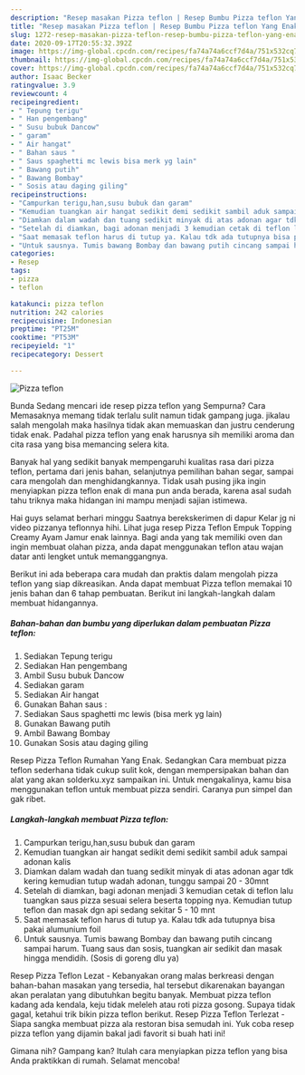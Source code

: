```yaml
---
description: "Resep masakan Pizza teflon | Resep Bumbu Pizza teflon Yang Enak Dan Lezat"
title: "Resep masakan Pizza teflon | Resep Bumbu Pizza teflon Yang Enak Dan Lezat"
slug: 1272-resep-masakan-pizza-teflon-resep-bumbu-pizza-teflon-yang-enak-dan-lezat
date: 2020-09-17T20:55:32.392Z
image: https://img-global.cpcdn.com/recipes/fa74a74a6ccf7d4a/751x532cq70/pizza-teflon-foto-resep-utama.jpg
thumbnail: https://img-global.cpcdn.com/recipes/fa74a74a6ccf7d4a/751x532cq70/pizza-teflon-foto-resep-utama.jpg
cover: https://img-global.cpcdn.com/recipes/fa74a74a6ccf7d4a/751x532cq70/pizza-teflon-foto-resep-utama.jpg
author: Isaac Becker
ratingvalue: 3.9
reviewcount: 4
recipeingredient:
- " Tepung terigu"
- " Han pengembang"
- " Susu bubuk Dancow"
- " garam"
- " Air hangat"
- " Bahan saus "
- " Saus spaghetti mc lewis bisa merk yg lain"
- " Bawang putih"
- " Bawang Bombay"
- " Sosis atau daging giling"
recipeinstructions:
- "Campurkan terigu,han,susu bubuk dan garam"
- "Kemudian tuangkan air hangat sedikit demi sedikit sambil aduk sampai adonan kalis"
- "Diamkan dalam wadah dan tuang sedikit minyak di atas adonan agar tdk kering kemudian tutup wadah adonan, tunggu sampai 20 - 30mnt"
- "Setelah di diamkan, bagi adonan menjadi 3 kemudian cetak di teflon lalu tuangkan saus pizza sesuai selera beserta topping nya. Kemudian tutup teflon dan masak dgn api sedang sekitar 5 - 10 mnt"
- "Saat memasak teflon harus di tutup ya. Kalau tdk ada tutupnya bisa pakai alumunium foil"
- "Untuk sausnya. Tumis bawang Bombay dan bawang putih cincang sampai harum. Tuang saus dan sosis, tuangkan air sedikit dan masak hingga mendidih. (Sosis di goreng dlu ya)"
categories:
- Resep
tags:
- pizza
- teflon

katakunci: pizza teflon 
nutrition: 242 calories
recipecuisine: Indonesian
preptime: "PT25M"
cooktime: "PT53M"
recipeyield: "1"
recipecategory: Dessert

---
```



![Pizza teflon](https://img-global.cpcdn.com/recipes/fa74a74a6ccf7d4a/751x532cq70/pizza-teflon-foto-resep-utama.jpg)

Bunda Sedang mencari ide resep pizza teflon yang Sempurna? Cara Memasaknya memang tidak terlalu sulit namun tidak gampang juga. jikalau salah mengolah maka hasilnya tidak akan memuaskan dan justru cenderung tidak enak. Padahal pizza teflon yang enak harusnya sih memiliki aroma dan cita rasa yang bisa memancing selera kita.

Banyak hal yang sedikit banyak mempengaruhi kualitas rasa dari pizza teflon, pertama dari jenis bahan, selanjutnya pemilihan bahan segar, sampai cara mengolah dan menghidangkannya. Tidak usah pusing jika ingin menyiapkan pizza teflon enak di mana pun anda berada, karena asal sudah tahu triknya maka hidangan ini mampu menjadi sajian istimewa.

Hai guys selamat berhari minggu Saatnya berekskerimen di dapur Kelar jg ni video pizzanya teflonnya hihi. Lihat juga resep Pizza Teflon Empuk Topping Creamy Ayam Jamur enak lainnya. Bagi anda yang tak memiliki oven dan ingin membuat olahan pizza, anda dapat menggunakan teflon atau wajan datar anti lengket untuk memanggangnya.


Berikut ini ada beberapa cara mudah dan praktis dalam mengolah pizza teflon yang siap dikreasikan. Anda dapat membuat Pizza teflon memakai 10 jenis bahan dan 6 tahap pembuatan. Berikut ini langkah-langkah dalam membuat hidangannya.

<!--inarticleads1-->

##### Bahan-bahan dan bumbu yang diperlukan dalam pembuatan Pizza teflon:

1. Sediakan  Tepung terigu
1. Sediakan  Han pengembang
1. Ambil  Susu bubuk Dancow
1. Sediakan  garam
1. Sediakan  Air hangat
1. Gunakan  Bahan saus :
1. Sediakan  Saus spaghetti mc lewis (bisa merk yg lain)
1. Gunakan  Bawang putih
1. Ambil  Bawang Bombay
1. Gunakan  Sosis atau daging giling


Resep Pizza Teflon Rumahan Yang Enak. Sedangkan Cara membuat pizza teflon sederhana tidak cukup sulit kok, dengan mempersipakan bahan dan alat yang akan solderku.xyz sampaikan ini. Untuk mengakalinya, kamu bisa menggunakan teflon untuk membuat pizza sendiri. Caranya pun simpel dan gak ribet. 

<!--inarticleads2-->

##### Langkah-langkah membuat Pizza teflon:

1. Campurkan terigu,han,susu bubuk dan garam
1. Kemudian tuangkan air hangat sedikit demi sedikit sambil aduk sampai adonan kalis
1. Diamkan dalam wadah dan tuang sedikit minyak di atas adonan agar tdk kering kemudian tutup wadah adonan, tunggu sampai 20 - 30mnt
1. Setelah di diamkan, bagi adonan menjadi 3 kemudian cetak di teflon lalu tuangkan saus pizza sesuai selera beserta topping nya. Kemudian tutup teflon dan masak dgn api sedang sekitar 5 - 10 mnt
1. Saat memasak teflon harus di tutup ya. Kalau tdk ada tutupnya bisa pakai alumunium foil
1. Untuk sausnya. Tumis bawang Bombay dan bawang putih cincang sampai harum. Tuang saus dan sosis, tuangkan air sedikit dan masak hingga mendidih. (Sosis di goreng dlu ya)


Resep Pizza Teflon Lezat - Kebanyakan orang malas berkreasi dengan bahan-bahan masakan yang tersedia, hal tersebut dikarenakan bayangan akan peralatan yang dibutuhkan begitu banyak. Membuat pizza teflon kadang ada kendala, keju tidak meleleh atau roti pizza gosong. Supaya tidak gagal, ketahui trik bikin pizza teflon berikut. Resep Pizza Teflon Terlezat - Siapa sangka membuat pizza ala restoran bisa semudah ini. Yuk coba resep pizza teflon yang dijamin bakal jadi favorit si buah hati ini! 

Gimana nih? Gampang kan? Itulah cara menyiapkan pizza teflon yang bisa Anda praktikkan di rumah. Selamat mencoba!
